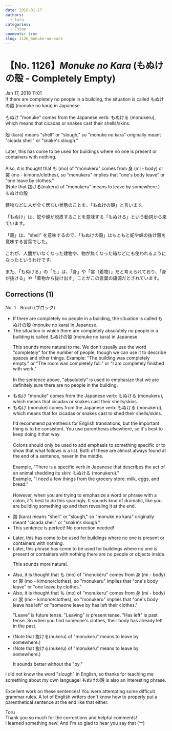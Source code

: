 ```yaml
---
date: 2018-01-17
authors:
  - toru
categories:
  - Essay
comments: true
slug: 1126_monuke-no-kara
---
```


# 【No. 1126】<strong><em>Monuke no Kara</strong></em> (もぬけの殻 - Completely Empty)
<div class="date">Jan 17, 2018 11:01</div>
<div id="post"><div id="body_show_ori">
If there are completely no people in a building, the situation is called もぬけの殻 (monuke no kara) in Japanese.<br/><br/>もぬけ "monuke" comes from the Japanese verb: もぬける (monukeru), which means that cicadas or snakes cast their shells/skins.<br/><br/>殻 (kara) means "shell" or "slough," so "monuke no kara" originally meant "cicada shell" or "snake's slough."<br/><br/>Later, this has come to be used for buildings where no one is present or containers with nothing.<br/><br/>Also, it is thought that も (mo) of "monukeru" comes from 身 (mi - body) or 裳 (mo - kimono/clothes), so "monukeru" implies that "one's body leave" or "one leave by clothes."<br/>(Note that 抜ける(nukeru) of "monukeru" means to leave by somewhere.)
</div></div>

<!-- more -->

<div id="post_ja"><div id="body_show_mo">
もぬけの殻<br/><br/>建物などに人が全く居ない状態のことを、「もぬけの殻」と言います。<br/><br/>「もぬけ」は、蛇や蝉が脱皮することを意味する「もぬける」という動詞から来ています。<br/><br/>「殻」は、"shell" を意味するので、「もぬけの殻」はもともと蛇や蝉の抜け殻を意味する言葉でした。<br/><br/>これが、人間がいなくなった建物や、物が無くなった箱などにも使われるようになったというわけです。<br/><br/>また、「もぬける」の「も」は、「身」や「裳（着物）」だと考えられており、「身が抜ける」や「着物から抜け出す」ことがこの言葉の語源だとされています。
</div></div>

## Corrections (1)
<div id="block"><div class="first_name"> No. 1　<span class="just_name">Broch (ブロック)</span></div><div id="block2">
<ul class="correction_field">
<li class="incorrect">If there are completely no people in a building, the situation is called もぬけの殻 (monuke no kara) in Japanese.</li>
<li class="corrected correct">
<span class="f_blue">The situation in which</span> there are <span class="f_red"><span class="sline">completely</span></span> <span class="f_blue">absolutely</span> no people in a building is called もぬけの殻 (monuke no kara) in Japanese.
<p class="correction_comment">This sounds more natural to me.  We don't usually use the word "completely" for the number of people, though we can use it to describe spaces and other things.  Example: "The building was completely empty." or "The room was completely full." or "I am completely finished with work."<br/><br/>In the sentence above, "absolutely" is used to emphasize that we are definitely sure there are no people in the building.</p>
</li>
</ul>
<ul class="correction_field">
<li class="incorrect">もぬけ "monuke" comes from the Japanese verb: もぬける (monukeru), which means that cicadas or snakes cast their shells/skins.</li>
<li class="corrected correct">
もぬけ <span class="f_blue"><span class="f_bold">(</span></span>monuke<span class="f_bold"><span class="f_blue">)</span></span> comes from the Japanese verb<span class="f_red"><span class="sline"><span class="f_bold">:</span></span></span> もぬける (monukeru), which means <span class="sline"><span class="f_red">that</span></span> <span class="f_blue">for</span> cicadas or snakes <span class="f_red"><span class="sline">cast</span></span> <span class="f_blue">to shed </span>their shells/skins.
<p class="correction_comment">I'd recommend parenthesis for English translations, but the important thing is to be consistent.  You use parenthesis elsewhere, so it's best to keep doing it that way.<br/><br/>Colons should only be used to add emphasis to something specific or to show that what follows is a list.  Both of these are almost always found at the end of a sentence, never in the middle. <br/><br/>Example, "There is a specific verb in Japanese that describes the act of an animal shedding its skin: もぬける (monukeru)."<br/>Example, "I need a few things from the grocery store: milk, eggs, and bread."<br/><br/>However, when you are trying to emphasize a word or phrase with a colon, it's best to do this sparingly.  It sounds kind of dramatic, like you are building something up and then revealing it at the end.</p>
</li>
</ul>
<ul class="correction_field">
<li class="incorrect">殻 (kara) means "shell" or "slough," so "monuke no kara" originally meant "cicada shell" or "snake's slough."</li>
<li class="corrected perfect">This sentence is perfect! No correction needed!</li>
</ul>
<ul class="correction_field">
<li class="incorrect">Later, this has come to be used for buildings where no one is present or containers with nothing.</li>
<li class="corrected correct">
Later, this <span class="f_blue">phrase</span> has come to be used for buildings where <span class="f_red"><span class="sline">no one is present or containers with nothing</span></span> <span class="f_blue">there are no people or objects inside</span>.
<p class="correction_comment">This sounds more natural.</p>
</li>
</ul>
<ul class="correction_field">
<li class="incorrect">Also, it is thought that も (mo) of "monukeru" comes from 身 (mi - body) or 裳 (mo - kimono/clothes), so "monukeru" implies that "one's body leave" or "one leave by clothes."</li>
<li class="corrected correct">
Also, it is thought that も (mo) of "monukeru" comes from 身 (mi - body) or 裳 (mo - kimono/clothes), so "monukeru" implies that "one's body <span class="f_red"><span class="sline">leave</span></span> <span class="f_blue">has left</span>" or "<span class="f_blue">some</span>one <span class="f_red"><span class="sline">leave by </span></span><span class="f_blue">has left their </span>clothes."
<p class="correction_comment">"Leave" is future tense.  "Leaving" is present tense.  "Has left" is past tense.  So when you find someone's clothes, their body has already left in the past.</p>
</li>
</ul>
<ul class="correction_field">
<li class="incorrect">(Note that 抜ける(nukeru) of "monukeru" means to leave by somewhere.)</li>
<li class="corrected correct">
(Note that 抜ける(nukeru) of "monukeru" means to leave <span class="f_red"><span class="sline">by</span></span> somewhere.)
<p class="correction_comment">It sounds better without the "by."</p>
</li>
</ul>
<p class="comment_small">
 I did not know the word "slough" in English, so thanks for teaching me something about my own language! もぬけの殻 is also an interesting phrase.
 <br/>
 <br/>
 Excellent work on these sentences!  You were attempting some difficult grammar rules.  A lot of English writers don't know how to properly put a parenthetical sentence at the end like that either.
</p>

</div><div class="name"><span class="just_name">Toru</span><br>
Thank you so much for the corrections and helpful comments!<br/>I learned something new! And I'm so glad to hear you say that (^^)
</div>
</div>
